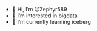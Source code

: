 - 👋 Hi, I’m @Zephyr589
- 👀 I’m interested in bigdata
- 🌱 I’m currently learning iceberg


<!---
Zephyr589/Zephyr589 is a ✨ special ✨ repository because its `README.md` (this file) appears on your GitHub profile.
You can click the Preview link to take a look at your changes.
--->
